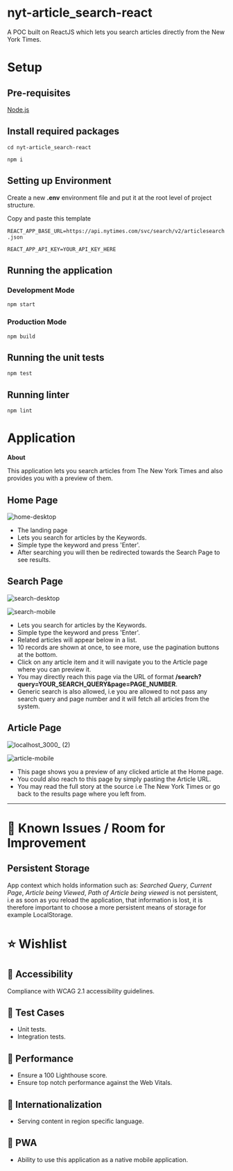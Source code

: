 # nyt-article_search-react
A POC built on ReactJS which lets you search articles directly from the New York Times.

# Setup

## Pre-requisites

[Node.js](https://nodejs.org/en/download/)

## Install required packages

`cd nyt-article_search-react`

`npm i`

## Setting up Environment

Create a new **.env** environment file and put it at the root level of project structure.

Copy and paste this template

  `REACT_APP_BASE_URL=https://api.nytimes.com/svc/search/v2/articlesearch.json`

  `REACT_APP_API_KEY=YOUR_API_KEY_HERE`

## Running the application

### Development Mode

  `npm start`

### Production Mode

  `npm build`

## Running the unit tests

  `npm test`

## Running linter

  `npm lint`

# Application

**About**

This application lets you search articles from The New York Times and also provides you with a preview of them.

## Home Page

![home-desktop](https://user-images.githubusercontent.com/19465523/149327449-5f7d380b-28a3-4792-b554-11abbf0c46a6.png)

- The landing page
- Lets you search for articles by the Keywords.
- Simple type the keyword and press 'Enter'.
- After searching you will then be redirected towards the Search Page to see results.

## Search Page

![search-desktop](https://user-images.githubusercontent.com/19465523/149210031-8c10900b-5a25-4aa1-80a3-0c6381e5498b.png)

![search-mobile](https://user-images.githubusercontent.com/19465523/149211275-dfab1ccf-bc74-46a2-828d-dc616be84882.png)

- Lets you search for articles by the Keywords.
- Simple type the keyword and press 'Enter'.
- Related articles will appear below in a list.
- 10 records are shown at once, to see more, use the pagination buttons at the bottom.
- Click on any article item and it will navigate you to the Article page where you can preview it.
- You may directly reach this page via the URL of format **/search?query=YOUR_SEARCH_QUERY&page=PAGE_NUMBER**.
- Generic search is also allowed, i.e you are allowed to not pass any search query and page number and it will fetch all articles from the system.

## Article Page

![localhost_3000_ (2)](https://user-images.githubusercontent.com/19465523/149210172-e90128eb-229c-40b4-afa8-78904f9dd4a2.png)

![article-mobile](https://user-images.githubusercontent.com/19465523/149210857-fafabc1c-9026-4b8a-950c-cc6e1233e202.png)

- This page shows you a preview of any clicked article at the Home page.
- You could also reach to this page by simply pasting the Article URL.
- You may read the full story at the source i.e The New York Times or go back to the results page where you left from.

---

# :bug: Known Issues / Room for Improvement

## Persistent Storage

App context which holds information such as: *Searched Query*, *Current Page*, *Article being Viewed*, *Path of Article being viewed* is not persistent, i.e as soon as you reload the application, that information is lost, it is therefore important to choose a more persistent means of storage for example LocalStorage.

# :star: Wishlist

## :dart: Accessibility

Compliance with WCAG 2.1 accessibility guidelines.

## :dart: Test Cases

- Unit tests.
- Integration tests.

## :dart: Performance

- Ensure a 100 Lighthouse score.
- Ensure top notch performance against the Web Vitals.

## :dart: Internationalization

- Serving content in region specific language.

## :dart: PWA

- Ability to use this application as a native mobile application.
